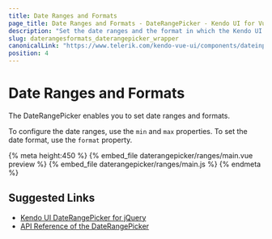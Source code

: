 ```yaml
---
title: Date Ranges and Formats
page_title: Date Ranges and Formats - DateRangePicker - Kendo UI for Vue
description: "Set the date ranges and the format in which the Kendo UI DateRangePicker wrapper for Vue renders them."
slug: daterangesformats_daterangepicker_wrapper
canonicalLink: "https://www.telerik.com/kendo-vue-ui/components/dateinputs/daterangepicker/date-ranges/"
position: 4
---
```


<div><WrapperBanner link="/kendo-vue-ui/components/dateinputs/daterangepicker/date-ranges"></WrapperBanner></div>

# Date Ranges and Formats

The DateRangePicker enables you to set date ranges and formats.

To configure the date ranges, use the `min` and `max` properties. To set the date format, use the `format` property.

{% meta height:450 %}
{% embed_file daterangepicker/ranges/main.vue preview %}
{% embed_file daterangepicker/ranges/main.js %}
{% endmeta %}

## Suggested Links

* [Kendo UI DateRangePicker for jQuery](https://docs.telerik.com/kendo-ui/controls/editors/daterangepicker/overview)
* [API Reference of the DateRangePicker](https://docs.telerik.com/kendo-ui/api/javascript/ui/daterangepicker)
